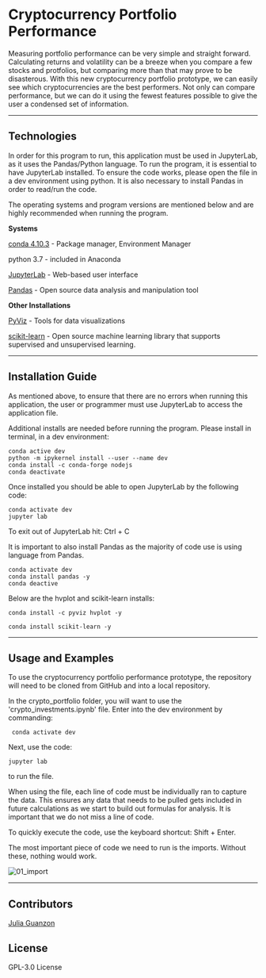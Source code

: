 # Cryptocurrency Portfolio Performance

Measuring portfolio performance can be very simple and straight forward. Calculating returns and volatility can be a breeze when you compare a few stocks and protfolios, but comparing more than that may prove to be disasterous. With this new cryptocurrency portfolio prototype, we can easily see which cryptocurrencies are the best performers. Not only can compare performance, but we can do it using the fewest features possible to give the user a condensed set of information.


---

## Technologies

In order for this program to run, this application must be used in JupyterLab, as it uses the Pandas/Python language. To run the program, it is essential to have JupyterLab installed. To ensure the code works, please open the file in a dev environment using python. It is also necessary to install Pandas in order to read/run the code.

The operating systems and program versions are mentioned below and are highly recommended when running the program.

**Systems**

[conda 4.10.3](https://docs.anaconda.com/anaconda/install/index.html) - Package manager, Environment Manager

python 3.7 - included in Anaconda

[JupyterLab](https://jupyterlab.readthedocs.io/en/stable/getting_started/overview.html) - Web-based user interface

[Pandas](https://pandas.pydata.org/) - Open source data analysis and manipulation tool

**Other Installations**

[PyViz](https://pyviz.org/) - Tools for data visualizations

[scikit-learn](https://scikit-learn.org/stable/getting_started.html) - Open source machine learning library that supports supervised and unsupervised learning.

---

## Installation Guide

As mentioned above, to ensure that there are no errors when running this application, the user or programmer must use JupyterLab to access the application file. 

Additional installs are needed before running the program. Please install in terminal, in a dev environment:

```JupyterLab
conda active dev
python -m ipykernel install --user --name dev
conda install -c conda-forge nodejs
conda deactivate

```
Once installed you should be able to open JupyterLab by the following code:

```
conda activate dev
jupyter lab
```

To exit out of JupyterLab hit: Ctrl + C

It is important to also install Pandas as the majority of code use is using language from Pandas.

```Pandas
conda activate dev
conda install pandas -y
conda deactive
```

Below are the hvplot and scikit-learn installs:

```
conda install -c pyviz hvplot -y

conda install scikit-learn -y
```

---

## Usage and Examples

To use the cryptocurrency portfolio performance prototype, the repository will need to be cloned from GitHub and into a local repository.

In the crypto_portfolio folder, you will want to use the 'crypto_investments.ipynb' file. Enter into the dev environment by commanding: 

```
 conda activate dev
```
Next, use the code:

```
jupyter lab
```
to run the file.



When using the file, each line of code must be individually ran to capture the data. This ensures any data that needs to be pulled gets included in future calculations as we start to build out formulas for analysis. It is important that we do not miss a line of code.

To quickly execute the code, use the keyboard shortcut: Shift + Enter.

The most important piece of code we need to run is the imports. Without these, nothing would work.

![01_import](https://user-images.githubusercontent.com/84649228/126043950-a43d3c63-8054-46be-9a7c-6825b90cd56f.PNG)



---

## Contributors

[Julia Guanzon](www.linkedin.com/in/julia-guanzon)

## License

GPL-3.0 License
